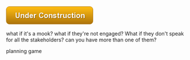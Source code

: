 ![Under Construction](/img/state/uc.png)




what if it's a mook?
what if they're not engaged?
What if they don't speak for all the stakeholders?
can you have more than one of them?


planning game